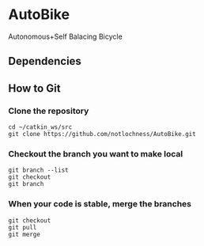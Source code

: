 # AutoBike

Autonomous+Self Balacing Bicycle

## Dependencies

## How to Git

### Clone the repository

<pre><code>cd ~/catkin_ws/src
git clone https://github.com/notlochness/AutoBike.git
</code></pre>

### Checkout the branch you want to make local

<pre><code>git branch --list
git checkout <branch>
git branch <new-branch>
</pre></code>

### When your code is stable, merge the branches

<pre><code>git checkout <branch>
git pull
git merge <local-branch>
</pre></code>
